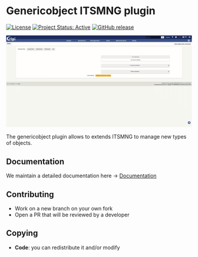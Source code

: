 # Genericobject ITSMNG plugin

[![License](https://img.shields.io/github/license/itsmng/genericobject.svg?&label=License)](https://github.com/itsmng/genericobject/blob/main/LICENSE)
[![Project Status: Active](http://www.repostatus.org/badges/latest/active.svg)](http://www.repostatus.org/#active)
[![GitHub release](https://img.shields.io/github/release/itsmng/genericobject.svg)](https://github.com/itsmng/genericobject/releases)

![Screenshot](./genericobject.gif "genericobject")


The genericobject plugin allows to extends ITSMNG to manage new types of objects.


## Documentation

We maintain a detailed documentation here -> [Documentation](http://glpi-plugins.readthedocs.io/en/latest/genericobject/index.html)

## Contributing

* Work on a new branch on your own fork
* Open a PR that will be reviewed by a developer

## Copying

* **Code**: you can redistribute it and/or modify
